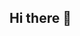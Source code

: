 ## Hi there 👋

<!--
👋 Hi, I’m @aachaq

👀 I’m interested in computer sience.

🌱 I’m currently learning IT engineering in 1337 coding school in UM6P - Mohammed VI Polytechnic University

*1337 is school Affiliated to 42 school in Paris.

https://badge.mediaplus.ma/greenbinary/amimouni
-->
